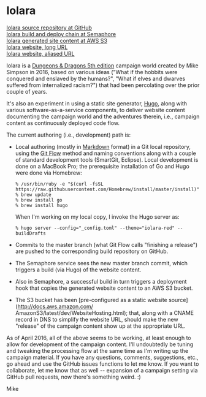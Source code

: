 # Iolara

[Iolara source repository at GitHub](https://github.com/concilium/iolara)  
[Iolara build and deploy chain at Semaphore](https://semaphoreci.com/concilium/iolara)  
[Iolara generated site content at AWS S3](https://console.aws.amazon.com/s3/home?region=us-west-2#&bucket=iolara.white-knight.org&prefix=)  
[Iolara website, long URL](http://iolara.white-knight.org.s3-website-us-west-2.amazonaws.com/)  
[Iolara website, aliased URL](http://iolara.white-knight.org/)  

Iolara is a [Dungeons & Dragons 5th edition](http://dnd.wizards.com/)
campaign world created by Mike Simpson in 2016, based on various ideas
("What if the hobbits were conquered and enslaved by the humans?", "What
if elves and dwarves suffered from internalized racism?") that had been
percolating over the prior couple of years.

It's also an experiment in using a static site generator, [Hugo](http://gohugo.io/),
along with various software-as-a-service components, to deliver website
content documenting the campaign world and the adventures therein,
i.e., campaign content as continuously deployed code flow.

The current authoring (i.e., development) path is:

*   Local authoring (mostly in [Markdown](https://daringfireball.net/projects/markdown/)
    format) in a Git local repository, using the
    [Git Flow](http://nvie.com/posts/a-successful-git-branching-model/)
    method and naming conventions along with a couple of standard
    development tools (SmartGit, Eclipse). Local development is
    done on a MacBook Pro; the prerequisite installation of Go and
    Hugo were done via Homebrew:
    
        % /usr/bin/ruby -e "$(curl -fsSL https://raw.githubusercontent.com/Homebrew/install/master/install)"
        % brew update
        % brew install go
        % brew install hugo
          
    When I'm working on my local copy, I invoke the Hugo server as:
    
        % hugo server --config="_config.toml" --theme="iolara-red" --buildDrafts
    
*   Commits to the master branch (what Git Flow calls "finishing
    a release") are pushed to the corresponding build repository
    on GitHub.
    
*   The Semaphore service sees the new master branch commit, which
    triggers a build (via Hugo) of the website content.
    
*   Also in Semaphore, a successful build in turn triggers a 
    deployment hook that copies the generated website content to
    an AWS S3 bucket.
    
*   The S3 bucket has been
    [pre-configured as a static website source](http://docs.aws.amazon.com/ AmazonS3/latest/dev/WebsiteHosting.html);
    that, along with a CNAME record in DNS to simplify the website
    URL, should make the new "release" of the campaign content 
    show up at the appropriate URL.

As of April 2016, all of the above seems to be working, at least enough
to allow for development of the campaign content.  I'll undoubtedly be
tuning and tweaking the processing flow at the same time as I'm writing
up the campaign material.  If you have any questions, comments, suggestions,
etc., go ahead and use the GitHub issues functions to let me know.  If you
want to collaborate, let me know that as well -- expansion of a campaign
setting via GitHub pull requests, now there's something weird. :)

Mike
